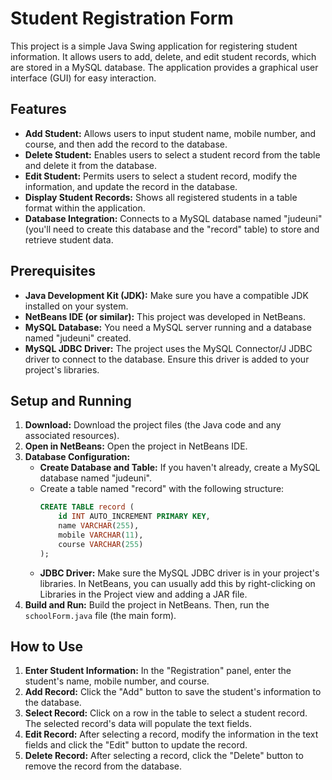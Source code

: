 # Student Registration Form

This project is a simple Java Swing application for registering student information. It allows users to add, delete, and edit student records, which are stored in a MySQL database.  The application provides a graphical user interface (GUI) for easy interaction.

## Features

* **Add Student:**  Allows users to input student name, mobile number, and course, and then add the record to the database.
* **Delete Student:** Enables users to select a student record from the table and delete it from the database.
* **Edit Student:**  Permits users to select a student record, modify the information, and update the record in the database.
* **Display Student Records:** Shows all registered students in a table format within the application.
* **Database Integration:** Connects to a MySQL database named "judeuni" (you'll need to create this database and the "record" table) to store and retrieve student data.

## Prerequisites

* **Java Development Kit (JDK):** Make sure you have a compatible JDK installed on your system.
* **NetBeans IDE (or similar):** This project was developed in NetBeans.
* **MySQL Database:** You need a MySQL server running and a database named "judeuni" created.
* **MySQL JDBC Driver:** The project uses the MySQL Connector/J JDBC driver to connect to the database. Ensure this driver is added to your project's libraries.

## Setup and Running

1. **Download:** Download the project files (the Java code and any associated resources).
2. **Open in NetBeans:** Open the project in NetBeans IDE.
3. **Database Configuration:**
    * **Create Database and Table:** If you haven't already, create a MySQL database named "judeuni".
    * Create a table named "record" with the following structure:
        ```sql
        CREATE TABLE record (
            id INT AUTO_INCREMENT PRIMARY KEY,
            name VARCHAR(255),
            mobile VARCHAR(11),
            course VARCHAR(255)
        );
        ```
    * **JDBC Driver:** Make sure the MySQL JDBC driver is in your project's libraries.  In NetBeans, you can usually add this by right-clicking on Libraries in the Project view and adding a JAR file.
4. **Build and Run:** Build the project in NetBeans. Then, run the `schoolForm.java` file (the main form).

## How to Use

1. **Enter Student Information:** In the "Registration" panel, enter the student's name, mobile number, and course.
2. **Add Record:** Click the "Add" button to save the student's information to the database.
3. **Select Record:** Click on a row in the table to select a student record.  The selected record's data will populate the text fields.
4. **Edit Record:** After selecting a record, modify the information in the text fields and click the "Edit" button to update the record.
5. **Delete Record:** After selecting a record, click the "Delete" button to remove the record from the database.
